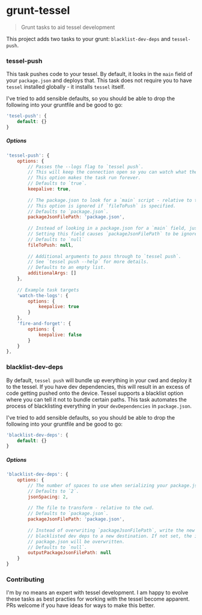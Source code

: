 grunt-tessel
============

> Grunt tasks to aid tessel development

This project adds two tasks to your grunt: `blacklist-dev-deps` and `tessel-push`.

### tessel-push

This task pushes code to your tessel. By default, it looks in the `main` field of your `package.json` and deploys that. This task does not require you to have `tessel` installed globally - it installs `tessel` itself.

I've tried to add sensible defaults, so you should be able to drop the following into your gruntfile and be good to go:

```js
'tesel-push': {
    default: {}
}
```

##### Options

```js
'tessel-push': {
    options: {
        // Passes the --logs flag to `tessel push`.
        // This will keep the connection open so you can watch what the tessel is doing.
        // This option makes the task run forever.
        // Defaults to `true`.
        keepalive: true,
        
        // The package.json to look for a `main` script - relative to the cwd.
        // This option is ignored if `fileToPush` is specified.
        // Defaults to `package.json`.
        packageJsonFilePath: 'package.json',
        
        // Instead of looking in a package.json for a `main` field, just push this file instead.
        // Setting this field causes `packageJsonFilePath` to be ignored.
        // Defaults to `null`
        fileToPush: null,
        
        // Additional arguments to pass through to `tessel push`. 
        // See `tessel push --help` for more details.
        // Defaults to an empty list.
        additionalArgs: []
    },
    
    // Example task targets
    'watch-the-logs': {
        options: {
            keepalive: true
        }
    },
    'fire-and-forget': {
        options: {
            keepalive: false
        }
    }
},
```

### blacklist-dev-deps
By default, `tessel push` will bundle up everything in your cwd and deploy it to the tessel. If you have dev dependencies, this will result in an excess of code getting pushed onto the device. Tessel supports a blacklist option where you can tell it not to bundle certain paths. This task automates the process of blacklisting everything in your `devDependencies` in `package.json`.

 I've tried to add sensible defaults, so you should be able to drop the following into your gruntfile and be good to go:

```js
'blacklist-dev-deps': {
    default: {}
}
```

##### Options

```js
'blacklist-dev-deps': {
    options: {
        // The number of spaces to use when serializing your package.json.
        // Defaults to `2`.
        jsonSpacing: 2,
        
        // The file to transform - relative to the cwd.
        // Defaults to `package.json`.
        packageJsonFilePath: 'package.json',
        
        // Instead of overwriting `packageJsonFilePath`, write the new file with
        // blacklisted dev deps to a new destination. If not set, the input
        // package.json will be overwritten.
        // Defaults to `null`.
        outputPackageJsonFilePath: null
    }
}
```

### Contributing
I'm by no means an expert with tessel development. I am happy to evolve these tasks as best practies for working with the tessel become apparent. PRs welcome if you have ideas for ways to make this better.
